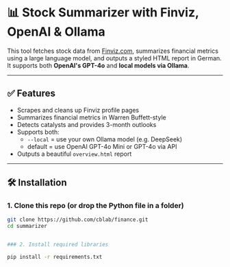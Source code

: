 # 📊 Stock Summarizer with Finviz, OpenAI & Ollama

This tool fetches stock data from [Finviz.com](https://finviz.com), summarizes financial metrics using a large language model, and outputs a styled HTML report in German.  
It supports both **OpenAI's GPT-4o** and **local models via Ollama**.

---

## ✅ Features

- Scrapes and cleans up Finviz profile pages
- Summarizes financial metrics in Warren Buffett-style
- Detects catalysts and provides 3-month outlooks
- Supports both:
  - `--local` = use your own Ollama model (e.g. DeepSeek)
  - default = use OpenAI GPT-4o Mini or GPT-4o via API
- Outputs a beautiful `overview.html` report

---

## 🛠 Installation

### 1. Clone this repo (or drop the Python file in a folder)

```bash
git clone https://github.com/cblab/finance.git
cd summarizer


### 2. Install required libraries

pip install -r requirements.txt
